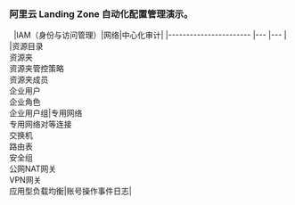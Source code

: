 ### 阿里云 Landing Zone 自动化配置管理演示。
&nbsp;
|IAM（身份与访问管理）|网络|中心化审计|
|-----------------------	|---	|---	|
|资源目录<br>资源夹<br>资源夹管控策略<br>资源夹成员<br>企业用户<br>企业角色<br>企业用户组|专用网络<br>专用网络对等连接<br>交换机<br>路由表<br>安全组<br>公网NAT网关<br>VPN网关<br>应用型负载均衡|账号操作事件日志|